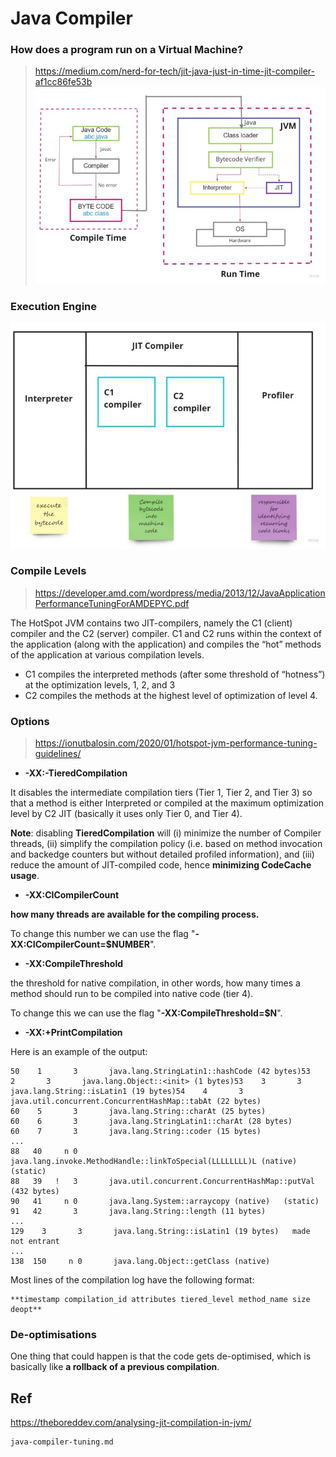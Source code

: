 # Java Compiler


### How does a program run on a Virtual Machine?
>https://medium.com/nerd-for-tech/jit-java-just-in-time-jit-compiler-af1cc86fe53b
![](jit-compilers.assets/compile-flow.png)


### Execution Engine
![](jit-compilers.assets/exec-engine.png)


### Compile Levels

> https://developer.amd.com/wordpress/media/2013/12/JavaApplicationPerformanceTuningForAMDEPYC.pdf

The HotSpot JVM contains two JIT-compilers, namely the C1 (client) compiler and the C2 
(server) compiler. C1 and C2 runs within the context of the application (along with the 
application) and compiles the “hot” methods of the application at various compilation levels. 

* C1  compiles the interpreted methods (after some threshold of “hotness”) at the optimization levels, 1, 2, and 3
* C2 compiles the methods at the highest level of optimization of level 4.


### Options

> https://ionutbalosin.com/2020/01/hotspot-jvm-performance-tuning-guidelines/

 - **-XX:-TieredCompilation** 
 
 It disables the intermediate compilation tiers (Tier 1, Tier 2, and Tier 3) so that a method is either Interpreted or compiled at the maximum optimization level by C2 JIT (basically it uses only Tier 0, and Tier 4).
 
 **Note**: disabling **TieredCompilation** will (i) minimize the number of Compiler threads, (ii) simplify the compilation policy (i.e. based on method invocation and backedge counters but without detailed profiled information), and (iii) reduce the amount of JIT-compiled code, hence **minimizing CodeCache usage**. 

- **-XX:CICompilerCount**

**how many threads are available for the compiling process.**

To change this number we can use the flag "**-XX:CICompilerCount=$NUMBER**".

- **-XX:CompileThreshold**

the threshold for native compilation, in other words, how many times a method should run to be compiled into native code (tier 4).

To change this we can use the flag "**-XX:CompileThreshold=$N**".

- **-XX:+PrintCompilation**

Here is an example of the output:

```
50    1       3       java.lang.StringLatin1::hashCode (42 bytes)53    2       3       java.lang.Object::<init> (1 bytes)53    3       3       java.lang.String::isLatin1 (19 bytes)54    4       3       java.util.concurrent.ConcurrentHashMap::tabAt (22 bytes)
60    5       3       java.lang.String::charAt (25 bytes)
60    6       3       java.lang.StringLatin1::charAt (28 bytes)
60    7       3       java.lang.String::coder (15 bytes)
...
88   40     n 0       java.lang.invoke.MethodHandle::linkToSpecial(LLLLLLLL)L (native)   (static)
88   39   !   3       java.util.concurrent.ConcurrentHashMap::putVal (432 bytes)
90   41     n 0       java.lang.System::arraycopy (native)   (static)
91   42       3       java.lang.String::length (11 bytes)
...
129    3       3       java.lang.String::isLatin1 (19 bytes)   made not entrant
...
138  150     n 0       java.lang.Object::getClass (native)
```

Most lines of the compilation log have the following format:

```
**timestamp compilation_id attributes tiered_level method_name size deopt**
```

### De-optimisations
One thing that could happen is that the code gets de-optimised, which is basically like **a rollback of a previous compilation**.





## Ref

https://theboreddev.com/analysing-jit-compilation-in-jvm/


```{toctree}
java-compiler-tuning.md
```